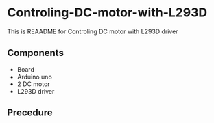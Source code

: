 # Controling-DC-motor-with-L293D
This is REAADME for Controling DC motor with L293D driver
## Components 
* Board
* Arduino uno
* 2 DC motor
* L293D driver
## Precedure
